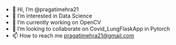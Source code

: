 - 👋 Hi, I’m @pragatimehra21
- 👀 I’m interested in Data Science
- 🌱 I’m currently working on OpenCV
- 💞️ I’m looking to collaborate on Covid_LungFlaskApp in Pytorch
- 📫 How to reach me pragatimehra21@gmail.com

<!---
pragatimehra21/pragatimehra21 is a ✨ special ✨ repository because its `README.md` (this file) appears on your GitHub profile.
You can click the Preview link to take a look at your changes.
--->
